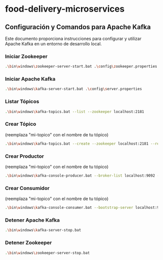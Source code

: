 # food-delivery-microservices

## Configuración y Comandos para Apache Kafka

Este documento proporciona instrucciones para configurar y utilizar Apache Kafka en un entorno de desarrollo local.

### Iniciar Zookeeper

```bash
.\bin\windows\zookeeper-server-start.bat .\config\zookeeper.properties
```

### Iniciar Apache Kafka

```bash
.\bin\windows\kafka-server-start.bat .\config\server.properties
```

### Listar Tópicos

```bash
.\bin\windows\kafka-topics.bat --list --zookeeper localhost:2181
```

### Crear Tópico

(reemplaza "mi-topico" con el nombre de tu tópico)

```bash
.\bin\windows\kafka-topics.bat --create --zookeeper localhost:2181 --replication-factor 1 --partitions 1 --topic mi-topico
```

### Crear Productor

(reemplaza "mi-topico" con el nombre de tu tópico)

```bash
.\bin\windows\kafka-console-producer.bat --broker-list localhost:9092 --topic mi-topico
```

### Crear Consumidor

(reemplaza "mi-topico" con el nombre de tu tópico)

```bash
.\bin\windows\kafka-console-consumer.bat --bootstrap-server localhost:9092 --topic mi-topico --from-beginning
```

### Detener Apache Kafka

```bash
.\bin\windows\kafka-server-stop.bat
```

### Detener Zookeeper

```bash
.\bin\windows\zookeeper-server-stop.bat
```

